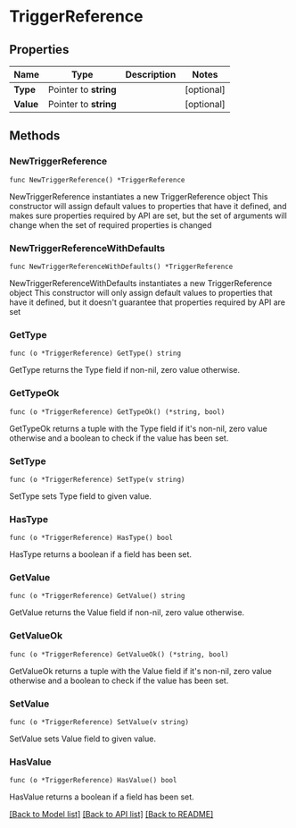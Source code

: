 # TriggerReference

## Properties

Name | Type | Description | Notes
------------ | ------------- | ------------- | -------------
**Type** | Pointer to **string** |  | [optional] 
**Value** | Pointer to **string** |  | [optional] 

## Methods

### NewTriggerReference

`func NewTriggerReference() *TriggerReference`

NewTriggerReference instantiates a new TriggerReference object
This constructor will assign default values to properties that have it defined,
and makes sure properties required by API are set, but the set of arguments
will change when the set of required properties is changed

### NewTriggerReferenceWithDefaults

`func NewTriggerReferenceWithDefaults() *TriggerReference`

NewTriggerReferenceWithDefaults instantiates a new TriggerReference object
This constructor will only assign default values to properties that have it defined,
but it doesn't guarantee that properties required by API are set

### GetType

`func (o *TriggerReference) GetType() string`

GetType returns the Type field if non-nil, zero value otherwise.

### GetTypeOk

`func (o *TriggerReference) GetTypeOk() (*string, bool)`

GetTypeOk returns a tuple with the Type field if it's non-nil, zero value otherwise
and a boolean to check if the value has been set.

### SetType

`func (o *TriggerReference) SetType(v string)`

SetType sets Type field to given value.

### HasType

`func (o *TriggerReference) HasType() bool`

HasType returns a boolean if a field has been set.

### GetValue

`func (o *TriggerReference) GetValue() string`

GetValue returns the Value field if non-nil, zero value otherwise.

### GetValueOk

`func (o *TriggerReference) GetValueOk() (*string, bool)`

GetValueOk returns a tuple with the Value field if it's non-nil, zero value otherwise
and a boolean to check if the value has been set.

### SetValue

`func (o *TriggerReference) SetValue(v string)`

SetValue sets Value field to given value.

### HasValue

`func (o *TriggerReference) HasValue() bool`

HasValue returns a boolean if a field has been set.


[[Back to Model list]](../README.md#documentation-for-models) [[Back to API list]](../README.md#documentation-for-api-endpoints) [[Back to README]](../README.md)


